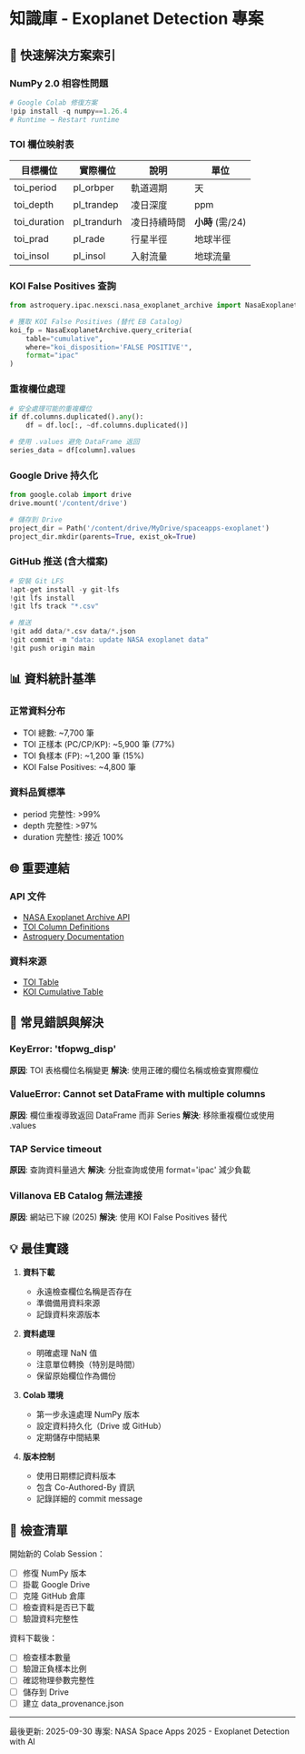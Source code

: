 # 知識庫 - Exoplanet Detection 專案

## 🔧 快速解決方案索引

### NumPy 2.0 相容性問題
```python
# Google Colab 修復方案
!pip install -q numpy==1.26.4
# Runtime → Restart runtime
```

### TOI 欄位映射表
| 目標欄位 | 實際欄位 | 說明 | 單位 |
|---------|---------|------|------|
| toi_period | pl_orbper | 軌道週期 | 天 |
| toi_depth | pl_trandep | 凌日深度 | ppm |
| toi_duration | pl_trandurh | 凌日持續時間 | **小時** (需/24) |
| toi_prad | pl_rade | 行星半徑 | 地球半徑 |
| toi_insol | pl_insol | 入射流量 | 地球流量 |

### KOI False Positives 查詢
```python
from astroquery.ipac.nexsci.nasa_exoplanet_archive import NasaExoplanetArchive

# 獲取 KOI False Positives (替代 EB Catalog)
koi_fp = NasaExoplanetArchive.query_criteria(
    table="cumulative",
    where="koi_disposition='FALSE POSITIVE'",
    format="ipac"
)
```

### 重複欄位處理
```python
# 安全處理可能的重複欄位
if df.columns.duplicated().any():
    df = df.loc[:, ~df.columns.duplicated()]

# 使用 .values 避免 DataFrame 返回
series_data = df[column].values
```

### Google Drive 持久化
```python
from google.colab import drive
drive.mount('/content/drive')

# 儲存到 Drive
project_dir = Path('/content/drive/MyDrive/spaceapps-exoplanet')
project_dir.mkdir(parents=True, exist_ok=True)
```

### GitHub 推送 (含大檔案)
```python
# 安裝 Git LFS
!apt-get install -y git-lfs
!git lfs install
!git lfs track "*.csv"

# 推送
!git add data/*.csv data/*.json
!git commit -m "data: update NASA exoplanet data"
!git push origin main
```

## 📊 資料統計基準

### 正常資料分布
- TOI 總數: ~7,700 筆
- TOI 正樣本 (PC/CP/KP): ~5,900 筆 (77%)
- TOI 負樣本 (FP): ~1,200 筆 (15%)
- KOI False Positives: ~4,800 筆

### 資料品質標準
- period 完整性: >99%
- depth 完整性: >97%
- duration 完整性: 接近 100%

## 🌐 重要連結

### API 文件
- [NASA Exoplanet Archive API](https://exoplanetarchive.ipac.caltech.edu/docs/program_interfaces.html)
- [TOI Column Definitions](https://exoplanetarchive.ipac.caltech.edu/docs/API_TOI_columns.html)
- [Astroquery Documentation](https://astroquery.readthedocs.io/)

### 資料來源
- [TOI Table](https://exoplanetarchive.ipac.caltech.edu/cgi-bin/TblView/nph-tblView?app=ExoTbls&config=TOI)
- [KOI Cumulative Table](https://exoplanetarchive.ipac.caltech.edu/cgi-bin/TblView/nph-tblView?app=ExoTbls&config=cumulative)

## 🚨 常見錯誤與解決

### KeyError: 'tfopwg_disp'
**原因**: TOI 表格欄位名稱變更
**解決**: 使用正確的欄位名稱或檢查實際欄位

### ValueError: Cannot set DataFrame with multiple columns
**原因**: 欄位重複導致返回 DataFrame 而非 Series
**解決**: 移除重複欄位或使用 .values

### TAP Service timeout
**原因**: 查詢資料量過大
**解決**: 分批查詢或使用 format='ipac' 減少負載

### Villanova EB Catalog 無法連接
**原因**: 網站已下線 (2025)
**解決**: 使用 KOI False Positives 替代

## 💡 最佳實踐

1. **資料下載**
   - 永遠檢查欄位名稱是否存在
   - 準備備用資料來源
   - 記錄資料來源版本

2. **資料處理**
   - 明確處理 NaN 值
   - 注意單位轉換（特別是時間）
   - 保留原始欄位作為備份

3. **Colab 環境**
   - 第一步永遠處理 NumPy 版本
   - 設定資料持久化（Drive 或 GitHub）
   - 定期儲存中間結果

4. **版本控制**
   - 使用日期標記資料版本
   - 包含 Co-Authored-By 資訊
   - 記錄詳細的 commit message

## 📝 檢查清單

開始新的 Colab Session：
- [ ] 修復 NumPy 版本
- [ ] 掛載 Google Drive
- [ ] 克隆 GitHub 倉庫
- [ ] 檢查資料是否已下載
- [ ] 驗證資料完整性

資料下載後：
- [ ] 檢查樣本數量
- [ ] 驗證正負樣本比例
- [ ] 確認物理參數完整性
- [ ] 儲存到 Drive
- [ ] 建立 data_provenance.json

---
最後更新: 2025-09-30
專案: NASA Space Apps 2025 - Exoplanet Detection with AI